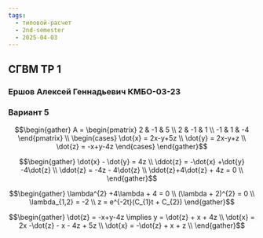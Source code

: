 ```yaml
---
tags:
  - типовой-расчет
  - 2nd-semester
  - 2025-04-03
---
```


## СГВМ ТР 1

### Ершов Алексей Геннадьевич КМБО-03-23

### Вариант 5

$$\begin{gather}
A = \begin{pmatrix}
2 & -1 & 5 \\
2 & -1 & 1 \\
-1 & 1 & -4
\end{pmatrix} \\
\begin{cases}
\dot{x} = 2x-y+5z \\
\dot{y} = 2x-y+z \\
\dot{z} = -x+y-4z
\end{cases}
\end{gather}$$

$$\begin{gather}
\dot{x} - \dot{y} = 4z \\
\ddot{z} = -\dot{x} +\dot{y} -4\dot{z} \\
\ddot{z} = -4z - 4\dot{z} \\
\ddot{z}+4\dot{z} + 4z = 0 \\
\end{gather}$$

$$\begin{gather}
\lambda^{2} +4\lambda + 4 = 0 \\
(\lambda + 2)^{2} = 0 \\
\lambda_{1,2}  = -2 \\
z = e^{-2t}(C_{1}t + C_{2})
\end{gather}$$

$$\begin{gather}
\dot{z} = -x+y-4z \implies y = \dot{z} + x + 4z \\
\dot{x} = 2x -\dot{z} - x - 4z + 5z \\
\dot{x} = -\dot{z} + x + z \\
\end{gather}$$